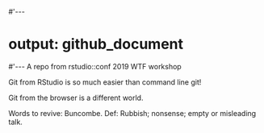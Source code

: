 #'---
# output: github_document
#'---
A repo from rstudio::conf 2019 WTF workshop

Git from RStudio is so much easier than command line git!

Git from the browser is a different world.

Words to revive: 
Buncombe. Def: Rubbish; nonsense; empty or misleading talk.